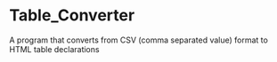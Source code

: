 # Table_Converter
A program that converts from CSV (comma separated value) format to HTML table declarations
